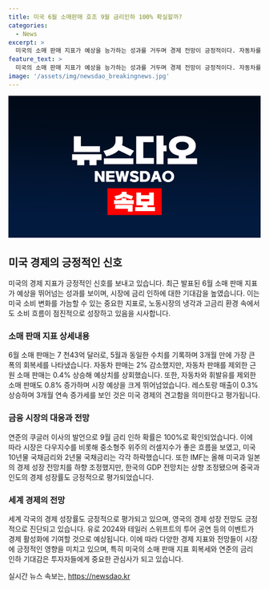 ```yaml
---
title: 미국 6월 소매판매 호조 9월 금리인하 100% 확실할까?
categories:
  - News
excerpt: >
  미국의 소매 판매 지표가 예상을 능가하는 성과를 거두며 경제 전망이 긍정적이다. 자동차를 제외한 근원 소매 판매는 예상을 능가하는 0.4% 상승을 기록했으며, 레스토랑 매출 또한 3개월 연속 증가세를 보였다. 이에 따라 연준의 쿠글러 이사 발언으로 9월 금리 인하 확률은 100%로 확인되었고, 시장에서는 주요 지수들이 호조를 보였다. 미국과 일본의 성장 전망치는 하향 조정됐지만, 한국과 유럽 등의 성장 전망은 긍정적으로 평가되며, 이로 인해 투자자들의 관심이 높아지고 있다.
feature_text: >
  미국의 소매 판매 지표가 예상을 능가하는 성과를 거두며 경제 전망이 긍정적이다. 자동차를 제외한 근원 소매 판매는 예상을 능가하는 0.4% 상승을 기록했으며, 레스토랑 매출 또한 3개월 연속 증가세를 보였다. 이에 따라 연준의 쿠글러 이사 발언으로 9월 금리 인하 확률은 100%로 확인되었고, 시장에서는 주요 지수들이 호조를 보였다. 미국과 일본의 성장 전망치는 하향 조정됐지만, 한국과 유럽 등의 성장 전망은 긍정적으로 평가되며, 이로 인해 투자자들의 관심이 높아지고 있다.
image: '/assets/img/newsdao_breakingnews.jpg'
---
```


<p><img src="/assets/img/newsdao_breakingnews.jpg" alt="ranknews 속보" /></p>

<h2 data-ke-size="size26">미국 경제의 긍정적인 신호</h2>

<p data-ke-size="size16">미국의 경제 지표가 긍정적인 신호를 보내고 있습니다. 최근 발표된 6월 소매 판매 지표가 예상을 뛰어넘는 성과를 보이며, 시장에 금리 인하에 대한 기대감을 높였습니다. 이는 미국 소비 변화를 가늠할 수 있는 중요한 지표로, 노동시장의 냉각과 고금리 환경 속에서도 소비 흐름이 점진적으로 성장하고 있음을 시사합니다.</p>

<h3 data-ke-size="size24">소매 판매 지표 상세내용</h3>

<p data-ke-size="size16">6월 소매 판매는 7 천43억 달러로, 5월과 동일한 수치를 기록하며 3개월 만에 가장 큰 폭의 회복세를 나타냈습니다. 자동차 판매는 2% 감소했지만, 자동차 판매를 제외한 근원 소매 판매는 0.4% 상승해 예상치를 상회했습니다. 또한, 자동차와 휘발유를 제외한 소매 판매도 0.8% 증가하며 시장 예상을 크게 뛰어넘었습니다. 레스토랑 매출이 0.3% 상승하며 3개월 연속 증가세를 보인 것은 미국 경제의 견고함을 의미한다고 평가됩니다.</p>

<h3 data-ke-size="size24">금융 시장의 대응과 전망</h3>

<p data-ke-size="size16">연준의 쿠글러 이사의 발언으로 9월 금리 인하 확률은 100%로 확인되었습니다. 이에 따라 시장은 다우지수를 비롯해 중소형주 위주의 러셀지수가 좋은 흐름을 보였고, 미국 10년물 국채금리와 2년물 국채금리는 각각 하락했습니다. 또한 IMF는 올해 미국과 일본의 경제 성장 전망치를 하향 조정했지만, 한국의 GDP 전망치는 상향 조정됐으며 중국과 인도의 경제 성장률도 긍정적으로 평가되었습니다.</p>

<h3 data-ke-size="size24">세계 경제의 전망</h3>

<p data-ke-size="size16">세계 각국의 경제 성장률도 긍정적으로 평가되고 있으며, 영국의 경제 성장 전망도 긍정적으로 진단되고 있습니다. 유로 2024와 테일러 스위프트의 투어 공연 등의 이벤트가 경제 활성화에 기여할 것으로 예상됩니다. 이에 따라 다양한 경제 지표와 전망들이 시장에 긍정적인 영향을 미치고 있으며, 특히 미국의 소매 판매 지표 회복세와 연준의 금리 인하 기대감은 투자자들에게 중요한 관심사가 되고 있습니다.</p>
실시간 뉴스 속보는, <a href="https://newsdao.kr" rel="dofollow">https://newsdao.kr</a>


